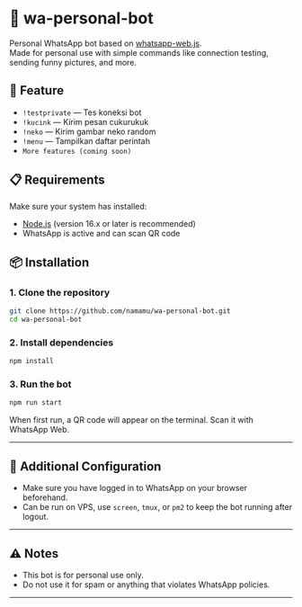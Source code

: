 # 🤖 wa-personal-bot

Personal WhatsApp bot based on [whatsapp-web.js](https://github.com/pedroslopez/whatsapp-web.js).  
Made for personal use with simple commands like connection testing, sending funny pictures, and more.

## 🚀 Feature

- `!testprivate` — Tes koneksi bot
- `!kucink` — Kirim pesan cukurukuk
- `!neko` — Kirim gambar neko random
- `!menu` — Tampilkan daftar perintah
- `More features (coming soon)`

## 📋 Requirements

Make sure your system has installed:

- [Node.js](https://nodejs.org/) (version 16.x or later is recommended)
- WhatsApp is active and can scan QR code

## 📦 Installation

### 1. Clone the repository

```bash
git clone https://github.com/namamu/wa-personal-bot.git
cd wa-personal-bot
```

### 2. Install dependencies

```bash
npm install
```

### 3. Run the bot

```bash
npm run start
```

When first run, a QR code will appear on the terminal. Scan it with WhatsApp Web.

---

## 🔧 Additional Configuration

- Make sure you have logged in to WhatsApp on your browser beforehand.
- Can be run on VPS, use `screen`, `tmux`, or `pm2` to keep the bot running after logout.

---

## ⚠️ Notes

- This bot is for personal use only.
- Do not use it for spam or anything that violates WhatsApp policies.

---
